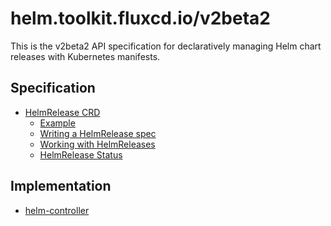 # helm.toolkit.fluxcd.io/v2beta2

This is the v2beta2 API specification for declaratively managing Helm chart
releases with Kubernetes manifests.

## Specification

- [HelmRelease CRD](helmreleases.md)
  + [Example](helmreleases.md#example)
  + [Writing a HelmRelease spec](helmreleases.md#writing-a-helmrelease-spec)
  + [Working with HelmReleases](helmreleases.md#working-with-helmreleases)
  + [HelmRelease Status](helmreleases.md#helmrelease-status)

## Implementation

* [helm-controller](https://github.com/fluxcd/helm-controller/)

